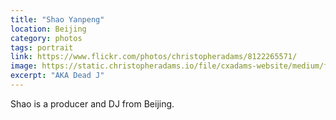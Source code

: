 ```yaml
---
title: "Shao Yanpeng"
location: Beijing
category: photos
tags: portrait
link: https://www.flickr.com/photos/christopheradams/8122265571/
image: https://static.christopheradams.io/file/cxadams-website/medium/flickr/8191/8122265571_bc2700623d_k.jpg
excerpt: "AKA Dead J"
---
```


Shao is a producer and DJ from Beijing.
